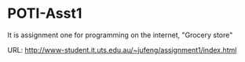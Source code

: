 # POTI-Asst1
It is assignment one for programming on the internet, "Grocery store"

URL:
http://www-student.it.uts.edu.au/~jufeng/assignment1/index.html
